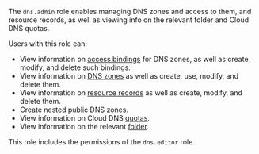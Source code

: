The `dns.admin` role enables managing DNS zones and access to them, and resource records, as well as viewing info on the relevant folder and Cloud DNS quotas.

Users with this role can:
* View information on [access bindings](../../iam/concepts/access-control/index.md#access-bindings) for DNS zones, as well as create, modify, and delete such bindings.
* View information on [DNS zones](../../dns/concepts/dns-zone.md) as well as create, use, modify, and delete them.
* View information on [resource records](../../dns/concepts/resource-record.md) as well as create, modify, and delete them.
* Create nested public DNS zones.
* View information on Cloud DNS [quotas](../../dns/concepts/limits.md#cloud-dns-quotas).
* View information on the relevant [folder](../../resource-manager/concepts/resources-hierarchy.md#folder).

This role includes the permissions of the `dns.editor` role.